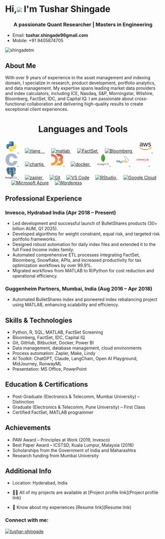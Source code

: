 
# Hi,![](https://user-images.githubusercontent.com/18350557/176309783-0785949b-9127-417c-8b55-ab5a4333674e.gif)  I'm Tushar Shingade 
<h3 align="center">A passionate Quant Researcher | Masters in Engineering</h3>

- Email: **tushar.shingade96gmail.com**
- Mobile: +91 9405874705
<p align="left"> <img src="https://komarev.com/ghpvc/?username=shingadetm&label=Profile%20views&color=0e75b6&style=flat" alt="shingadetm" /> </p>

## About Me

With over 9 years of experience in the asset management and indexing domain, I specialize in research, product development, portfolio analytics, and data management. My expertise spans leading market data providers and index calculators, including ICE, Nasdaq, S&P, Morningstar, Wilshire, Bloomberg, FactSet, IDC, and Capital IQ. I am passionate about cross-functional collaboration and delivering high-quality results to create exceptional client experiences.

<h1 align="center">Languages and Tools</h1>
<p align="left"> 
<a href="https://www.python.org" target="_blank" rel="noreferrer"> <img src="https://raw.githubusercontent.com/devicons/devicon/master/icons/python/python-original.svg" alt="python", title= "Python" width="40" height="40"/> </a>&nbsp;&nbsp;&nbsp;&nbsp;
<a href="https://www.r-project.org/" target="_blank" rel="noreferrer"><img src="https://raw.githubusercontent.com/danielcranney/readme-generator/main/public/icons/skills/rlang-colored.svg" alt="rlang" title="rlang" width="40" height="40" />&nbsp;&nbsp;&nbsp;&nbsp;</a>&nbsp;&nbsp;&nbsp;&nbsp;
<a href="https://www.mathworks.com/" target="_blank" rel="noreferrer"> <img src="https://upload.wikimedia.org/wikipedia/commons/2/21/Matlab_Logo.png" alt="matlab" title= "MATLAB" width="40" height="40"/> </a>&nbsp;&nbsp;&nbsp;&nbsp;
<a href="https://www.factset.com/" target="_blank" rel="noreferrer"> <img src="https://worldvectorlogo.com/logos/factset-1.svg" alt="FactSet" title="FactSet" width="40" height="40"/>
</a>&nbsp;&nbsp;&nbsp;&nbsp;
<a href="https://www.bloomberg.com/" target="_blank" rel="noreferrer"> <img src="https://www.stickpng.com/assets/images/5cb0633cda2b5d5b7c5f2b42.png" alt="Bloomberg" title="Bloomberg" width="40" height="40"/>
</a>&nbsp;&nbsp;&nbsp;&nbsp;
<a href="https://aws.amazon.com" target="_blank" rel="noreferrer"> <img src="https://raw.githubusercontent.com/devicons/devicon/master/icons/amazonwebservices/amazonwebservices-original-wordmark.svg" alt="aws" title= "aws" width="40" height="40"/> </a>&nbsp;&nbsp;&nbsp;&nbsp;
<a href="https://www.cprogramming.com/" target="_blank" rel="noreferrer"> <img src="https://raw.githubusercontent.com/devicons/devicon/master/icons/c/c-original.svg" alt="c" title= "C" width="40" height="40"/> </a>&nbsp;&nbsp;&nbsp;&nbsp;
<a href="https://www.chartjs.org" target="_blank" rel="noreferrer"> <img src="https://www.chartjs.org/media/logo-title.svg" alt="chartjs" title= "chartjs" width="40" height="40"/> </a>&nbsp;&nbsp;&nbsp;&nbsp;
<a href="https://d3js.org/" target="_blank" rel="noreferrer"> <img src="https://raw.githubusercontent.com/devicons/devicon/master/icons/d3js/d3js-original.svg" alt="d3js" title= "d3js" width="40" height="40"/> </a>&nbsp;&nbsp;&nbsp;&nbsp;
<a href="https://www.docker.com/" target="_blank" rel="noreferrer"> <img src="https://raw.githubusercontent.com/danielcranney/readme-generator/main/public/icons/skills/docker-colored.svg" alt="docker" title= "Docker" width="40" height="40"/> </a>&nbsp;&nbsp;&nbsp;&nbsp;
<a href="https://www.mongodb.com/" target="_blank" rel="noreferrer"> <img src="https://raw.githubusercontent.com/devicons/devicon/master/icons/mongodb/mongodb-original-wordmark.svg" alt="mongodb" title= "mongodb" width="40" height="40"/> </a>&nbsp;&nbsp;&nbsp;&nbsp;
<a href="https://www.mysql.com/" target="_blank" rel="noreferrer"> <img src="https://raw.githubusercontent.com/devicons/devicon/master/icons/mysql/mysql-original-wordmark.svg" alt="mysql"  width="40" height="40"/> </a>&nbsp;&nbsp;&nbsp;&nbsp;
<a href="https://www.oracle.com/" target="_blank" rel="noreferrer"> <img src="https://raw.githubusercontent.com/devicons/devicon/master/icons/oracle/oracle-original.svg" alt="oracle" title= "oracle" width="40" height="40"/> </a>&nbsp;&nbsp;&nbsp;&nbsp;
<a href="https://www.postgresql.org" target="_blank" rel="noreferrer"> <img src="https://raw.githubusercontent.com/devicons/devicon/master/icons/postgresql/postgresql-original-wordmark.svg" alt="postgresql" title= "postgresql" width="40" height="40"/> </a>&nbsp;&nbsp;&nbsp;&nbsp;
<a href="https://zapier.com" target="_blank" rel="noreferrer"> <img src="https://www.vectorlogo.zone/logos/zapier/zapier-icon.svg" alt="zapier"title= "zapier" width="40" height="40"/> </a>&nbsp;&nbsp;&nbsp;&nbsp;
<a href="https://git-scm.com/" target="_blank" rel="noreferrer"><img src="https://raw.githubusercontent.com/danielcranney/readme-generator/main/public/icons/skills/git-colored.svg" alt="Git" title="Git" width="40" height="40" /></a>&nbsp;&nbsp;&nbsp;&nbsp;
<a href="https://code.visualstudio.com/" target="_blank" rel="noreferrer"><img src="https://raw.githubusercontent.com/danielcranney/readme-generator/main/public/icons/skills/visualstudiocode-colored.svg" alt="VS Code" title="VS Code" width="40" height="40" /></a>&nbsp;&nbsp;&nbsp;&nbsp;
<a href="https://posit.co/download/rstudio-desktop/" target="_blank" rel="noreferrer"> <img src="https://upload.wikimedia.org/wikipedia/commons/1/1b/RStudio_logo_flat.svg" alt="RStudio" title="RStudio" width="40" height="40"/> </a>&nbsp;&nbsp;&nbsp;&nbsp;
<a href="https://cloud.google.com/" target="_blank" rel="noreferrer"><img src="https://raw.githubusercontent.com/danielcranney/readme-generator/main/public/icons/skills/googlecloud-colored.svg" alt="Google Cloud" title="Google Cloud" width="40" height="40" /></a>&nbsp;&nbsp;&nbsp;&nbsp;
<a href="https://portal.azure.com/" target="_blank" rel="noreferrer"><img src="https://raw.githubusercontent.com/danielcranney/readme-generator/main/public/icons/skills/azure-colored.svg" alt="Microsoft Azure" title="Microsoft Azure" width="40" height="40" /></a>&nbsp;&nbsp;&nbsp;&nbsp;
<a href="https://wordpress.com" target="_blank" rel="noreferrer"><img src="https://raw.githubusercontent.com/danielcranney/readme-generator/main/public/icons/skills/wordpress-colored.svg" alt="Wordpress" title="Wordpress" width="40" height="40" /></a>
</p>



## Professional Experience

### Invesco, Hydrabad India (Apr 2018 – Present)
- Led development and successful launch of BulletShares products (30+ billion AUM, Q1 2025).
- Developed algorithms for weight constraint, equal risk, and targeted risk portfolio frameworks.
- Designed robust automation for daily index files and extended it to the full Fixed Income index family.
- Automated comprehensive ETL processes integrating FactSet, Bloomberg, Snowflake, APIs, and increased productivity for tax optimization workflows by over 99.9%.
- Migrated workflows from MATLAB to R/Python for cost reduction and operational efficiency.

### Guggenheim Partners, Mumbai, India (Aug 2016 – Apr 2018)
- Automated BulletShares index and pioneered index rebalancing project using MATLAB, enhancing scalability and efficiency.

## Skills & Technologies

- Python, R, SQL, MATLAB, FactSet Screening 
- Bloomberg, FactSet, IDC, Capital IQ
- Git, GitHub, Bitbucket, Docker, Power BI
- Data management, database management, cloud environments
- Process automation: Zapier, Make, Lindy
- AI Toolkit: ChatGPT, Claude, LangChain, Open AI Playground, MidJourney, RunwayML
- Presentation: MS Office, PowerPoint

## Education & Certifications

- Post-Graduate (Electronics & Telecomm, Mumbai University) – Distinction
- Graduate (Electronics & Telecomm, Pune University) – First Class
- Certified FactSet, MATLAB programmer

## Achievements

- PAW Award – Principles at Work (2019, Invesco)
- Best Paper Award – ICSTSD, Kuala Lumpur, Malaysia (2016)
- Scholarships from the Government of India and Maharashtra
- Research funding from Mumbai University

## Additional Info
- Location: Hyderabad, India
- 👨‍💻 All of my projects are available at [Project profile link](Project profile link)

- 📄 Know about my experiences [Resume link](Resume link)

<h3 align="left">Connect with me:</h3>
<p align="left">
<a href="https://linkedin.com/in/tushar-shingade" target="blank"><img align="center" src="https://raw.githubusercontent.com/rahuldkjain/github-profile-readme-generator/master/src/images/icons/Social/linked-in-alt.svg" alt="tushar-shingade" height="30" width="40" /></a>
</p>



